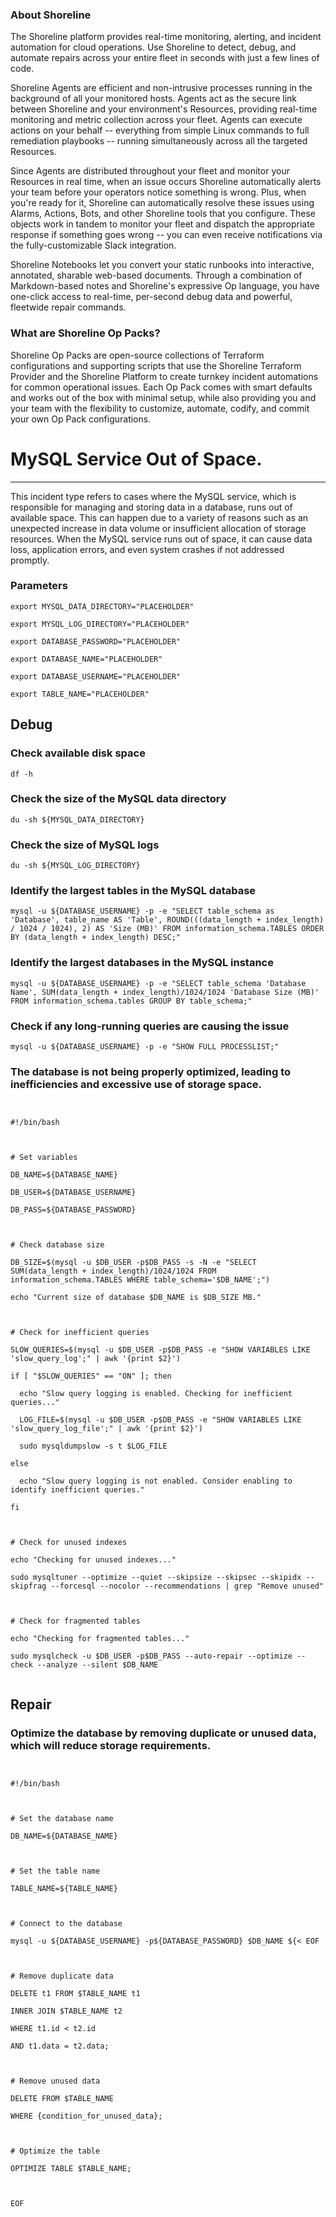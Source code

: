 
### About Shoreline
The Shoreline platform provides real-time monitoring, alerting, and incident automation for cloud operations. Use Shoreline to detect, debug, and automate repairs across your entire fleet in seconds with just a few lines of code.

Shoreline Agents are efficient and non-intrusive processes running in the background of all your monitored hosts. Agents act as the secure link between Shoreline and your environment's Resources, providing real-time monitoring and metric collection across your fleet. Agents can execute actions on your behalf -- everything from simple Linux commands to full remediation playbooks -- running simultaneously across all the targeted Resources.

Since Agents are distributed throughout your fleet and monitor your Resources in real time, when an issue occurs Shoreline automatically alerts your team before your operators notice something is wrong. Plus, when you're ready for it, Shoreline can automatically resolve these issues using Alarms, Actions, Bots, and other Shoreline tools that you configure. These objects work in tandem to monitor your fleet and dispatch the appropriate response if something goes wrong -- you can even receive notifications via the fully-customizable Slack integration.

Shoreline Notebooks let you convert your static runbooks into interactive, annotated, sharable web-based documents. Through a combination of Markdown-based notes and Shoreline's expressive Op language, you have one-click access to real-time, per-second debug data and powerful, fleetwide repair commands.

### What are Shoreline Op Packs?
Shoreline Op Packs are open-source collections of Terraform configurations and supporting scripts that use the Shoreline Terraform Provider and the Shoreline Platform to create turnkey incident automations for common operational issues. Each Op Pack comes with smart defaults and works out of the box with minimal setup, while also providing you and your team with the flexibility to customize, automate, codify, and commit your own Op Pack configurations.

# MySQL Service Out of Space.
---

This incident type refers to cases where the MySQL service, which is responsible for managing and storing data in a database, runs out of available space. This can happen due to a variety of reasons such as an unexpected increase in data volume or insufficient allocation of storage resources. When the MySQL service runs out of space, it can cause data loss, application errors, and even system crashes if not addressed promptly.

### Parameters
```shell
export MYSQL_DATA_DIRECTORY="PLACEHOLDER"

export MYSQL_LOG_DIRECTORY="PLACEHOLDER"

export DATABASE_PASSWORD="PLACEHOLDER"

export DATABASE_NAME="PLACEHOLDER"

export DATABASE_USERNAME="PLACEHOLDER"

export TABLE_NAME="PLACEHOLDER"
```

## Debug

### Check available disk space
```shell
df -h
```

### Check the size of the MySQL data directory
```shell
du -sh ${MYSQL_DATA_DIRECTORY}
```

### Check the size of MySQL logs
```shell
du -sh ${MYSQL_LOG_DIRECTORY}
```

### Identify the largest tables in the MySQL database
```shell
mysql -u ${DATABASE_USERNAME} -p -e "SELECT table_schema as 'Database', table_name AS 'Table', ROUND(((data_length + index_length) / 1024 / 1024), 2) AS 'Size (MB)' FROM information_schema.TABLES ORDER BY (data_length + index_length) DESC;"
```

### Identify the largest databases in the MySQL instance
```shell
mysql -u ${DATABASE_USERNAME} -p -e "SELECT table_schema 'Database Name', SUM(data_length + index_length)/1024/1024 'Database Size (MB)' FROM information_schema.tables GROUP BY table_schema;"
```

### Check if any long-running queries are causing the issue
```shell
mysql -u ${DATABASE_USERNAME} -p -e "SHOW FULL PROCESSLIST;"
```

### The database is not being properly optimized, leading to inefficiencies and excessive use of storage space.
```shell


#!/bin/bash



# Set variables

DB_NAME=${DATABASE_NAME}

DB_USER=${DATABASE_USERNAME}

DB_PASS=${DATABASE_PASSWORD}



# Check database size

DB_SIZE=$(mysql -u $DB_USER -p$DB_PASS -s -N -e "SELECT SUM(data_length + index_length)/1024/1024 FROM information_schema.TABLES WHERE table_schema='$DB_NAME';")

echo "Current size of database $DB_NAME is $DB_SIZE MB."



# Check for inefficient queries

SLOW_QUERIES=$(mysql -u $DB_USER -p$DB_PASS -e "SHOW VARIABLES LIKE 'slow_query_log';" | awk '{print $2}')

if [ "$SLOW_QUERIES" == "ON" ]; then

  echo "Slow query logging is enabled. Checking for inefficient queries..."

  LOG_FILE=$(mysql -u $DB_USER -p$DB_PASS -e "SHOW VARIABLES LIKE 'slow_query_log_file';" | awk '{print $2}')

  sudo mysqldumpslow -s t $LOG_FILE

else

  echo "Slow query logging is not enabled. Consider enabling to identify inefficient queries."

fi



# Check for unused indexes

echo "Checking for unused indexes..."

sudo mysqltuner --optimize --quiet --skipsize --skipsec --skipidx --skipfrag --forcesql --nocolor --recommendations | grep "Remove unused"



# Check for fragmented tables

echo "Checking for fragmented tables..."

sudo mysqlcheck -u $DB_USER -p$DB_PASS --auto-repair --optimize --check --analyze --silent $DB_NAME


```

## Repair

### Optimize the database by removing duplicate or unused data, which will reduce storage requirements.
```shell


#!/bin/bash



# Set the database name

DB_NAME=${DATABASE_NAME}



# Set the table name

TABLE_NAME=${TABLE_NAME}



# Connect to the database

mysql -u ${DATABASE_USERNAME} -p${DATABASE_PASSWORD} $DB_NAME ${< EOF



# Remove duplicate data

DELETE t1 FROM $TABLE_NAME t1

INNER JOIN $TABLE_NAME t2

WHERE t1.id < t2.id

AND t1.data = t2.data;



# Remove unused data

DELETE FROM $TABLE_NAME

WHERE {condition_for_unused_data};



# Optimize the table

OPTIMIZE TABLE $TABLE_NAME;



EOF


```